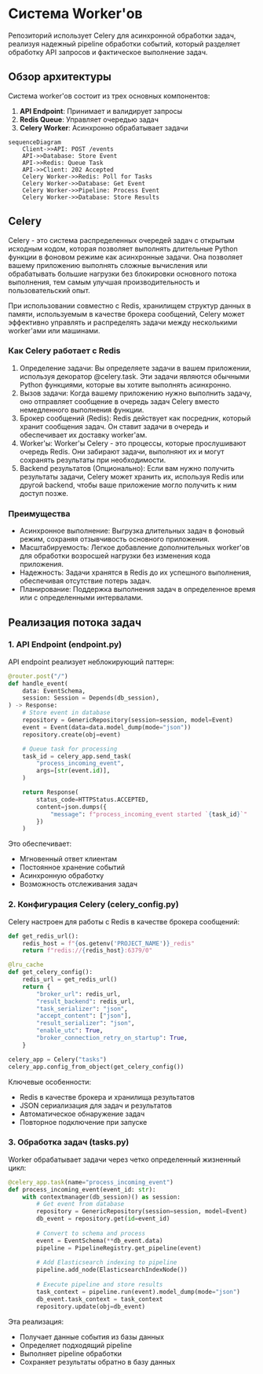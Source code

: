 # Система Worker'ов

Репозиторий использует Celery для асинхронной обработки задач, реализуя надежный pipeline обработки событий, который разделяет обработку API запросов и фактическое выполнение задач.

## Обзор архитектуры

Система worker'ов состоит из трех основных компонентов:

1. **API Endpoint**: Принимает и валидирует запросы
2. **Redis Queue**: Управляет очередью задач
3. **Celery Worker**: Асинхронно обрабатывает задачи

```mermaid
sequenceDiagram
    Client->>API: POST /events
    API->>Database: Store Event
    API->>Redis: Queue Task
    API->>Client: 202 Accepted
    Celery Worker->>Redis: Poll for Tasks
    Celery Worker->>Database: Get Event
    Celery Worker->>Pipeline: Process Event
    Celery Worker->>Database: Store Results
```
## Celery

Celery - это система распределенных очередей задач с открытым исходным кодом, которая позволяет выполнять длительные Python функции в фоновом режиме как асинхронные задачи. Она позволяет вашему приложению выполнять сложные вычисления или обрабатывать большие нагрузки без блокировки основного потока выполнения, тем самым улучшая производительность и пользовательский опыт.

При использовании совместно с Redis, хранилищем структур данных в памяти, используемым в качестве брокера сообщений, Celery может эффективно управлять и распределять задачи между несколькими worker'ами или машинами.

### Как Celery работает с Redis

1. Определение задачи: Вы определяете задачи в вашем приложении, используя декоратор @celery.task. Эти задачи являются обычными Python функциями, которые вы хотите выполнять асинхронно.
2. Вызов задачи: Когда вашему приложению нужно выполнить задачу, оно отправляет сообщение в очередь задач Celery вместо немедленного выполнения функции.
3. Брокер сообщений (Redis): Redis действует как посредник, который хранит сообщения задач. Он ставит задачи в очередь и обеспечивает их доставку worker'ам.
4. Worker'ы: Worker'ы Celery - это процессы, которые прослушивают очередь Redis. Они забирают задачи, выполняют их и могут сохранять результаты при необходимости.
5. Backend результатов (Опционально): Если вам нужно получить результаты задачи, Celery может хранить их, используя Redis или другой backend, чтобы ваше приложение могло получить к ним доступ позже.

### Преимущества

- Асинхронное выполнение: Выгрузка длительных задач в фоновый режим, сохраняя отзывчивость основного приложения.
- Масштабируемость: Легкое добавление дополнительных worker'ов для обработки возросшей нагрузки без изменения кода приложения.
- Надежность: Задачи хранятся в Redis до их успешного выполнения, обеспечивая отсутствие потерь задач.
- Планирование: Поддержка выполнения задач в определенное время или с определенными интервалами.

## Реализация потока задач

### 1. API Endpoint (endpoint.py)

API endpoint реализует неблокирующий паттерн:

```python
@router.post("/")
def handle_event(
    data: EventSchema,
    session: Session = Depends(db_session),
) -> Response:
    # Store event in database
    repository = GenericRepository(session=session, model=Event)
    event = Event(data=data.model_dump(mode="json"))
    repository.create(obj=event)

    # Queue task for processing
    task_id = celery_app.send_task(
        "process_incoming_event",
        args=[str(event.id)],
    )

    return Response(
        status_code=HTTPStatus.ACCEPTED,
        content=json.dumps({
            "message": f"process_incoming_event started `{task_id}`"
        })
    )
```

Это обеспечивает:

- Мгновенный ответ клиентам
- Постоянное хранение событий
- Асинхронную обработку
- Возможность отслеживания задач

### 2. Конфигурация Celery (celery_config.py)

Celery настроен для работы с Redis в качестве брокера сообщений:

```python
def get_redis_url():
    redis_host = f"{os.getenv('PROJECT_NAME')}_redis"
    return f"redis://{redis_host}:6379/0"

@lru_cache
def get_celery_config():
    redis_url = get_redis_url()
    return {
        "broker_url": redis_url,
        "result_backend": redis_url,
        "task_serializer": "json",
        "accept_content": ["json"],
        "result_serializer": "json",
        "enable_utc": True,
        "broker_connection_retry_on_startup": True,
    }

celery_app = Celery("tasks")
celery_app.config_from_object(get_celery_config())
```

Ключевые особенности:

- Redis в качестве брокера и хранилища результатов
- JSON сериализация для задач и результатов
- Автоматическое обнаружение задач
- Повторное подключение при запуске

### 3. Обработка задач (tasks.py)

Worker обрабатывает задачи через четко определенный жизненный цикл:

```python
@celery_app.task(name="process_incoming_event")
def process_incoming_event(event_id: str):
    with contextmanager(db_session)() as session:
        # Get event from database
        repository = GenericRepository(session=session, model=Event)
        db_event = repository.get(id=event_id)
        
        # Convert to schema and process
        event = EventSchema(**db_event.data)
        pipeline = PipelineRegistry.get_pipeline(event)
        
        # Add Elasticsearch indexing to pipeline
        pipeline.add_node(ElasticsearchIndexNode())
        
        # Execute pipeline and store results
        task_context = pipeline.run(event).model_dump(mode="json")
        db_event.task_context = task_context
        repository.update(obj=db_event)
```
Эта реализация:

- Получает данные события из базы данных
- Определяет подходящий pipeline
- Выполняет pipeline обработки
- Сохраняет результаты обратно в базу данных